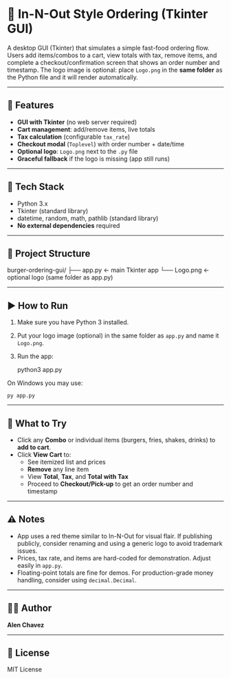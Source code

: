 # 🍔 In-N-Out Style Ordering (Tkinter GUI)

A desktop GUI (Tkinter) that simulates a simple fast-food ordering flow. Users add items/combos to a cart, view totals with tax, remove items, and complete a checkout/confirmation screen that shows an order number and timestamp. The logo image is optional: place `Logo.png` in the **same folder** as the Python file and it will render automatically.

---

## 🚀 Features
- **GUI with Tkinter** (no web server required)
- **Cart management**: add/remove items, live totals
- **Tax calculation** (configurable `tax_rate`)
- **Checkout modal** (`Toplevel`) with order number + date/time
- **Optional logo**: `Logo.png` next to the `.py` file
- **Graceful fallback** if the logo is missing (app still runs)

---

## 🧰 Tech Stack
- Python 3.x
- Tkinter (standard library)
- datetime, random, math, pathlib (standard library)
- **No external dependencies** required

---

## 📂 Project Structure
burger-ordering-gui/
├── app.py        ← main Tkinter app
└── Logo.png      ← optional logo (same folder as app.py)

---

## ▶️ How to Run
1. Make sure you have Python 3 installed.
2. Put your logo image (optional) in the same folder as `app.py` and name it `Logo.png`.
3. Run the app:

    python3 app.py

On Windows you may use:

    py app.py

---

## 🧪 What to Try
- Click any **Combo** or individual items (burgers, fries, shakes, drinks) to **add to cart**.
- Click **View Cart** to:
  - See itemized list and prices
  - **Remove** any line item
  - View **Total**, **Tax**, and **Total with Tax**
  - Proceed to **Checkout/Pick-up** to get an order number and timestamp

---

## ⚠️ Notes
- App uses a red theme similar to In-N-Out for visual flair. If publishing publicly, consider renaming and using a generic logo to avoid trademark issues.
- Prices, tax rate, and items are hard-coded for demonstration. Adjust easily in `app.py`.
- Floating-point totals are fine for demos. For production-grade money handling, consider using `decimal.Decimal`.

---

## 🧑‍💻 Author
**Alen Chavez**

---

## 📝 License
MIT License
